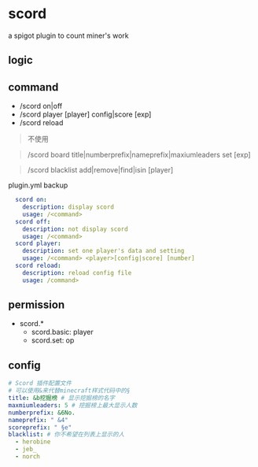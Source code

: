 # scord
a spigot plugin to count miner's work

## logic

## command

- /scord on|off
- /scord player [player] config|score [exp]
- /scord reload

> 不使用

> /scord board title|numberprefix|nameprefix|maxiumleaders set [exp]

> /scord blacklist add|remove|find|isin [player]


plugin.yml backup
```yaml
  scord on:
    description: display scord
    usage: /<command>
  scord off:
    description: not display scord
    usage: /<command>
  scord player:
    description: set one player's data and setting
    usage: /<command> <player>[config|score] [number]
  scord reload:
    description: reload config file
    usage: /command>
```
## permission

- scord.*
    - scord.basic: player
    - scord.set: op

## config

```yaml
# Scord 插件配置文件
# 可以使用&来代替minecraft样式代码中的§
title: &b挖掘榜 # 显示挖掘榜的名字
maxmiumleaders: 5 # 挖掘榜上最大显示人数
numberprefix: &6No.
nameprefix: " &4"
scoreprefix: " §e"
blacklist: # 你不希望在列表上显示的人
  - herobine
  - jeb_
  - norch
```